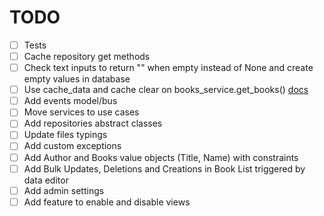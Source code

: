 # TODO

- [ ] Tests
- [ ] Cache repository get methods
- [ ] Check text inputs to return "" when empty instead of None and create empty values in database
- [ ] Use cache_data and cache clear on books_service.get_books() [docs](https://docs.streamlit.io/library/api-reference/performance/st.cache_data)
- [ ] Add events model/bus
- [ ] Move services to use cases
- [ ] Add repositories abstract classes
- [ ] Update files typings
- [ ] Add custom exceptions
- [ ] Add Author and Books value objects (Title, Name) with constraints
- [ ] Add Bulk Updates, Deletions and Creations in Book List triggered by data editor
- [ ] Add admin settings
- [ ] Add feature to enable and disable views
